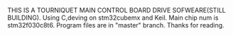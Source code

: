 THIS IS A TOURNIQUET MAIN CONTROL BOARD DRIVE SOFWEARE(STILL BUILDING).
Using C,deving on stm32cubemx and Keil.
Main chip num is stm32f030c8t6.
Program files are in "master" branch.
Thanks for reading.
